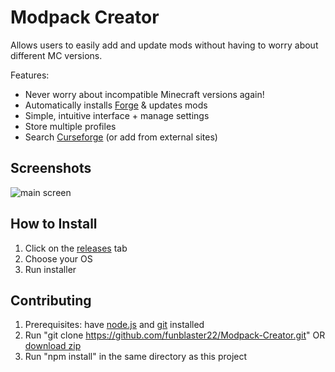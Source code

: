 # Modpack Creator
Allows users to easily add and update mods without having to worry about different MC versions.

Features:
 - Never worry about incompatible Minecraft versions again!
 - Automatically installs [Forge](https://files.minecraftforge.net/) & updates mods
 - Simple, intuitive interface + manage settings
 - Store multiple profiles
 - Search [Curseforge](https://www.curseforge.com/minecraft/mc-mods) (or add from external sites)

## Screenshots
![main screen](link)

## How to Install
1. Click on the [releases](https://github.com/funblaster22/Modpack-Creator/releases) tab
2. Choose your OS
3. Run installer

## Contributing
1. Prerequisites: have [node.js](https://nodejs.org/en/) and [git](https://git-scm.com/downloads) installed
2. Run "git clone https://github.com/funblaster22/Modpack-Creator.git" OR [download zip](https://github.com/funblaster22/Modpack-Creator/archive/Main.zip)
3. Run "npm install" in the same directory as this project
